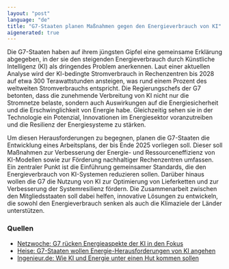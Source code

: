 ```yaml
---
layout: "post"
language: "de"
title: "G7-Staaten planen Maßnahmen gegen den Energieverbrauch von KI"
aigenerated: true
---
```


Die G7-Staaten haben auf ihrem jüngsten Gipfel eine gemeinsame Erklärung abgegeben, in der sie den steigenden Energieverbrauch durch Künstliche Intelligenz (KI) als dringendes Problem anerkennen. Laut einer aktuellen Analyse wird der KI-bedingte Stromverbrauch in Rechenzentren bis 2028 auf etwa 300 Terawattstunden ansteigen, was rund einem Prozent des weltweiten Stromverbrauchs entspricht. Die Regierungschefs der G7 betonten, dass die zunehmende Verbreitung von KI nicht nur die Stromnetze belaste, sondern auch Auswirkungen auf die Energiesicherheit und die Erschwinglichkeit von Energie habe. Gleichzeitig sehen sie in der Technologie ein Potenzial, Innovationen im Energiesektor voranzutreiben und die Resilienz der Energiesysteme zu stärken.

<!--more-->

Um diesen Herausforderungen zu begegnen, planen die G7-Staaten die Entwicklung eines Arbeitsplans, der bis Ende 2025 vorliegen soll. Dieser soll Maßnahmen zur Verbesserung der Energie- und Ressourceneffizienz von KI-Modellen sowie zur Förderung nachhaltiger Rechenzentren umfassen. Ein zentraler Punkt ist die Einführung gemeinsamer Standards, die den Energieverbrauch von KI-Systemen reduzieren sollen. Darüber hinaus wollen die G7 die Nutzung von KI zur Optimierung von Lieferketten und zur Verbesserung der Systemresilienz fördern. Die Zusammenarbeit zwischen den Mitgliedsstaaten soll dabei helfen, innovative Lösungen zu entwickeln, die sowohl den Energieverbrauch senken als auch die Klimaziele der Länder unterstützen.

### Quellen
- [Netzwoche: G7 rücken Energieaspekte der KI in den Fokus](https://www.netzwoche.ch/news/2025-06-19/g7-ruecken-energieaspekte-der-ki-in-den-fokus)  
- [Heise: G7-Staaten wollen Energie-Herausforderungen von KI angehen](https://www.heise.de/news/Gipfel-Erklaerung-G7-Staaten-wollen-Energie-Herausforderungen-von-KI-angehen-10451971.html)  
- [Ingenieur.de: Wie KI und Energie unter einen Hut kommen sollen](https://www.ingenieur.de/technik/fachbereiche/energie/ki-veraendert-alles-so-digital-wird-die-gruene-energie-von-morgen/)
